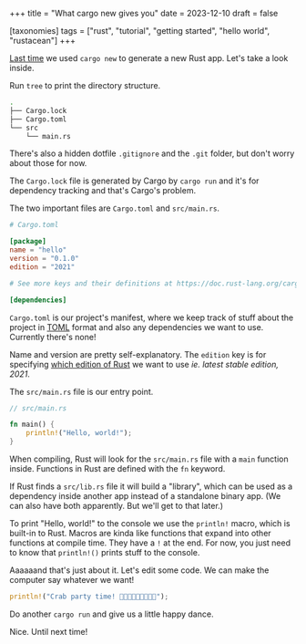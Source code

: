 +++
title = "What cargo new gives you"
date = 2023-12-10
draft = false

[taxonomies]
tags = ["rust", "tutorial", "getting started", "hello world", "rustacean"]
+++

[Last time] we used `cargo new` to generate a new Rust app. Let's take a look inside.

Run `tree` to print the directory structure.

```bash
.
├── Cargo.lock
├── Cargo.toml
└── src
    └── main.rs
```

There's also a hidden dotfile `.gitignore` and the `.git` folder, but don't worry about those for now.

The `Cargo.lock` file is generated by Cargo by `cargo run` and it's for dependency tracking and that's Cargo's problem.

The two important files are `Cargo.toml` and `src/main.rs`.

```toml
# Cargo.toml

[package]
name = "hello"
version = "0.1.0"
edition = "2021"

# See more keys and their definitions at https://doc.rust-lang.org/cargo/reference/manifest.html

[dependencies]
```

`Cargo.toml` is our project's manifest, where we keep track of stuff about the project in [TOML] format and also any dependencies we want to use. Currently there's none!

Name and version are pretty self-explanatory. The `edition` key is for specifying [which edition of Rust] we want to use *ie. latest stable edition, 2021*.

The `src/main.rs` file is our entry point.

```rust
// src/main.rs

fn main() {
    println!("Hello, world!");
}
```

When compiling, Rust will look for the `src/main.rs` file with a `main` function inside. Functions in Rust are defined with the `fn` keyword.

If Rust finds a `src/lib.rs` file it will build a "library", which can be used as a dependency inside another app instead of a standalone binary app. (We can also have both apparently. But we'll get to that later.)

To print "Hello, world!" to the console we use the `println!` macro, which is built-in to Rust. Macros are kinda like functions that expand into other functions at compile time. They have a `!` at the end. For now, you just need to know that `println!()` prints stuff to the console.

Aaaaaand that's just about it. Let's edit some code. We can make the computer say whatever we want!

```rust
println!("Crab party time! 🦀🦀🦀🦀🦀🦀🦀🦀🦀");
```

Do another `cargo run` and give us a little happy dance.

Nice. Until next time!

[Last time]: /2023-12-07-nature-keeps-evolving-rustaceans/
[TOML]: https://toml.io
[which edition of Rust]:(https://doc.rust-lang.org/stable/edition-guide/)
